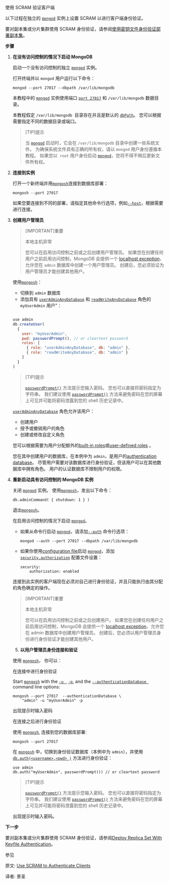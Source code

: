 使用 SCRAM 验证客户端

以下过程在独立的 [`mongod`](https://www.mongodb.com/docs/manual/reference/program/mongod/#mongodb-binary-bin.mongod) 实例上设置 SCRAM 以进行客户端身份验证。

要对副本集或分片集群使用 SCRAM 身份验证，请参阅[使用密钥文件身份验证部署副本集](https://www.mongodb.com/docs/manual/tutorial/deploy-replica-set-with-keyfile-access-control/)。

**步骤**

1. **在没有访问控制的情况下启动 MongoDB**

   启动一个没有访问控制的独立 [`mongod`](https://www.mongodb.com/docs/manual/reference/program/mongod/#mongodb-binary-bin.mongod) 实例。

   打开终端并以 `mongod` 用户运行以下命令：

   ```shell
   mongod --port 27017 --dbpath /var/lib/mongodb
   ```

   本教程中的 [`mongod`](https://www.mongodb.com/docs/manual/reference/program/mongod/#mongodb-binary-bin.mongod) 实例使用端口 [`port 27017`](https://www.mongodb.com/docs/manual/reference/program/mongod/#std-option-mongod.--port) 和 `/var/lib/mongodb` 数据目录。

   本教程假定 `/var/lib/mongodb `目录存在并且是默认的 [`dbPath`](https://www.mongodb.com/docs/manual/reference/configuration-options/#mongodb-setting-storage.dbPath)。 您可以根据需要指定不同的数据目录或端口。

   >[TIP]提示
   >
   >当 [`mongod`](https://www.mongodb.com/docs/manual/reference/program/mongod/#mongodb-binary-bin.mongod) 启动时，它会在 `/var/lib/mongodb` 目录中创建一些系统文件。 为确保系统文件具有正确的所有权，请以 `mongod` 用户身份遵循本教程。 如果您以` root` 用户身份启动 [`mongod`](https://www.mongodb.com/docs/manual/reference/program/mongod/#mongodb-binary-bin.mongod)，您将不得不稍后更新文件所有权。

2. **连接到实例**

   打开一个新终端并用[`mongosh`](https://www.mongodb.com/docs/mongodb-shell/#mongodb-binary-bin.mongosh)连接到数据库部署：

   ```shell
   mongosh --port 27017
   ```

   如果您要连接到不同的部署，请指定其他命令行选项，例如[`--host`](https://www.mongodb.com/docs/mongodb-shell/reference/options/#std-option-mongosh.--host)，根据需要进行连接。

3. **创建用户管理员**

   

   >[IMPORTANT]重要
   >
   >本地主机异常
   >
   >您可以在启用访问控制之前或之后创建用户管理员。 如果您在创建任何用户之前启用访问控制，MongoDB 会提供一个 [localhost exception](https://www.mongodb.com/docs/manual/core/localhost-exception/#std-label-localhost-exception)，允许您在 `admin` 数据库中创建一个用户管理员。 创建后，您必须验证为用户管理员才能创建其他用户。

   使用[`mongosh`](https://www.mongodb.com/docs/mongodb-shell/#mongodb-binary-bin.mongosh)：

   - 切换到 `admin` 数据库
   - 添加具有 [`userAdminAnyDatabase`](https://www.mongodb.com/docs/manual/reference/built-in-roles/#mongodb-authrole-userAdminAnyDatabase) 和 [`readWriteAnyDatabase`](https://www.mongodb.com/docs/manual/reference/built-in-roles/#mongodb-authrole-readWriteAnyDatabase) 角色的 `myUserAdmin` 用户”：

   ```javascript
   
   use admin
   db.createUser(
     {
       user: "myUserAdmin",
       pwd: passwordPrompt(), // or cleartext password
       roles: [
         { role: "userAdminAnyDatabase", db: "admin" },
         { role: "readWriteAnyDatabase", db: "admin" }
       ]
     }
   )
   ```

   >[TIP]提示
   >
   >[`passwordPrompt()`](https://www.mongodb.com/docs/manual/reference/method/passwordPrompt/#mongodb-method-passwordPrompt) 方法提示您输入密码。 您也可以直接将密码指定为字符串。 我们建议使用 [`passwordPrompt()`](https://www.mongodb.com/docs/manual/reference/method/passwordPrompt/#mongodb-method-passwordPrompt) 方法来避免密码在您的屏幕上可见并可能将密码泄露到您的 shell 历史记录中。

   [`userAdminAnyDatabase`](https://www.mongodb.com/docs/manual/reference/built-in-roles/#mongodb-authrole-userAdminAnyDatabase) 角色允许该用户：

   - 创建用户
   - 授予或撤销用户的角色
   - 创建或修改自定义角色

   您可以根据需要为用户分配额外的[built-in roles](https://www.mongodb.com/docs/manual/reference/built-in-roles/#std-label-built-in-roles)或[user-defined roles](https://www.mongodb.com/docs/manual/core/security-user-defined-roles/#std-label-user-defined-roles) 。

   您在其中创建用户的数据库，在本例中为 `admin`，是用户的[authentication database](https://www.mongodb.com/docs/manual/core/security-users/#std-label-user-authentication-database)。 尽管用户需要对该数据库进行身份验证，但该用户可以在其他数据库中拥有角色。 用户的认证数据库不限制用户的权限。

4. **重新启动具有访问控制的 MongoDB 实例**

   关闭 [`mongod`](https://www.mongodb.com/docs/manual/reference/program/mongod/#mongodb-binary-bin.mongod) 实例。 使用[`mongosh`](https://www.mongodb.com/docs/mongodb-shell/#mongodb-binary-bin.mongosh)，发出以下命令：

   ```shell
   db.adminCommand( { shutdown: 1 } )
   ```

   退出[`mongosh`](https://www.mongodb.com/docs/mongodb-shell/#mongodb-binary-bin.mongosh)。

   在启用访问控制的情况下启动 [`mongod`](https://www.mongodb.com/docs/manual/reference/program/mongod/#mongodb-binary-bin.mongod)。

   - 如果从命令行启动 [`mongod`](https://www.mongodb.com/docs/manual/reference/program/mongod/#mongodb-binary-bin.mongod)，请添加[`--auth`](https://www.mongodb.com/docs/manual/reference/program/mongod/#std-option-mongod.--auth) 命令行选项：

     ```shell
     mongod --auth --port 27017 --dbpath /var/lib/mongodb
     ```

   - 如果你使用[configuration file](https://www.mongodb.com/docs/manual/reference/configuration-options/#std-label-configuration-options)启动  [`mongod`](https://www.mongodb.com/docs/manual/reference/program/mongod/#mongodb-binary-bin.mongod)，添加 [`security.authorization`](https://www.mongodb.com/docs/manual/reference/configuration-options/#mongodb-setting-security.authorization)  配置文件设置：

     ```shell
     security:
         authorization: enabled
     ```

   连接到此实例的客户端现在必须对自己进行身份验证，并且只能执行由其分配的角色确定的操作。

   >[IMPORTANT]重要
   >
   >本地主机异常
   >
   >您可以在启用访问控制之前或之后创建用户。 如果您在创建任何用户之前启用访问控制，MongoDB 会提供一个 [localhost exception](https://www.mongodb.com/docs/manual/core/localhost-exception/#std-label-localhost-exception)，允许您在 admin 数据库中创建用户管理员。 创建后，您必须以用户管理员身份进行身份验证才能创建其他用户。

	5. **以用户管理员身份连接和验证**

    使用 [`mongosh`](https://www.mongodb.com/docs/mongodb-shell/#mongodb-binary-bin.mongosh)， 你可以：

   在连接中进行身份验证
   
   Start [`mongosh`](https://www.mongodb.com/docs/mongodb-shell/#mongodb-binary-bin.mongosh) with the [`-u `](https://www.mongodb.com/docs/mongodb-shell/reference/options/#std-option-mongosh.--username), [`-p`](https://www.mongodb.com/docs/mongodb-shell/reference/options/#std-option-mongosh.--password), and the [`--authenticationDatabase `](https://www.mongodb.com/docs/mongodb-shell/reference/options/#std-option-mongosh.--authenticationDatabase) command line options:

   ```shell
   mongosh --port 27017  --authenticationDatabase \
       "admin" -u "myUserAdmin" -p
   ```
   
   出现提示时输入密码
   
   在连接之后进行身份验证
   
   使用 [`mongosh`](https://www.mongodb.com/docs/mongodb-shell/#mongodb-binary-bin.mongosh), 连接到您的数据库部署:
   
   ```shell
   mongosh --port 27017
   ```
   
   在 [`mongosh`](https://www.mongodb.com/docs/mongodb-shell/#mongodb-binary-bin.mongosh) 中，切换到身份验证数据库（本例中为 `admin`），并使用[`db.auth(<username>,<pwd> )`](https://www.mongodb.com/docs/manual/reference/method/db.auth/#mongodb-method-db.auth) 方法进行身份验证：
   
   ```shell
   use admin
   db.auth("myUserAdmin", passwordPrompt()) // or cleartext password
   ```
   
    >[TIP]提示
    >
    >[`passwordPrompt()`](https://www.mongodb.com/docs/manual/reference/method/passwordPrompt/#mongodb-method-passwordPrompt) 方法提示您输入密码。 您也可以直接将密码指定为字符串。 我们建议使用 [`passwordPrompt()`](https://www.mongodb.com/docs/manual/reference/method/passwordPrompt/#mongodb-method-passwordPrompt) 方法来避免密码在您的屏幕上可见并可能将密码泄露到您的 shell 历史记录中。
   
    出现提示时输入密码。
   

**下一步**

要对副本集或分片集群使用 SCRAM 身份验证，请参阅[Deploy Replica Set With Keyfile Authentication](https://www.mongodb.com/docs/manual/tutorial/deploy-replica-set-with-keyfile-access-control/)。

参见

原文: [Use SCRAM to Authenticate Clients](https://www.mongodb.com/docs/manual/tutorial/configure-scram-client-authentication/)

译者: 景圣










